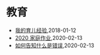 # 教育
* [我的育儿经验](/shutu/2018/20180112-experience-on-children-education),2018-01-12
* [2020 家庭作业](/shutu/2020/2020-home-work),2020-02-13
* [如何告知什么是错误](/shutu/2020/2020-06-05-learn-drive-bike),2020-02-13
